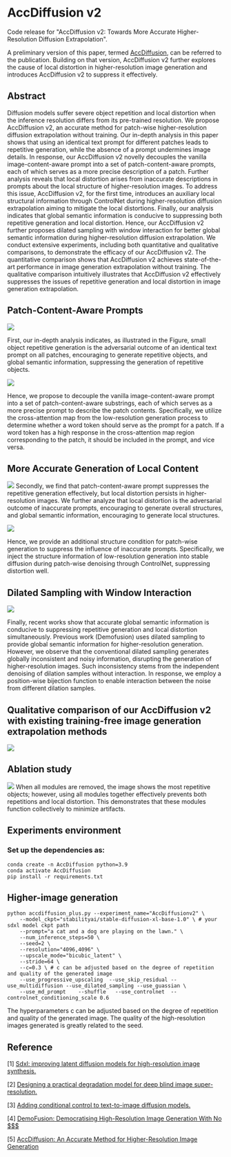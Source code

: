 # AccDiffusion v2
Code release for "AccDiffusion v2: Towards More Accurate
Higher-Resolution Diffusion Extrapolation".

A preliminary version of this paper, termed [AccDiffusion](https://arxiv.org/abs/2407.10738v1), can be referred to the publication. Building on that version, AccDiffusion v2 further explores the cause of local distortion in higher-resolution image generation and introduces AccDiffusion v2 to suppress it effectively.

## Abstract
Diffusion models suffer severe object repetition and local distortion when the inference resolution differs from its pre-trained resolution. We propose AccDiffusion v2, an accurate method for patch-wise higher-resolution diffusion extrapolation without training. Our in-depth analysis in this paper shows that using an identical text prompt for different patches leads to repetitive generation, while the absence of a prompt undermines image details. In response, our AccDiffusion v2 novelly decouples the vanilla image-content-aware prompt into a set of patch-content-aware prompts, each of which serves as a more precise description of a patch. Further analysis reveals that local distortion arises from inaccurate descriptions in prompts about the local structure of higher-resolution images. To address this issue, AccDiffusion v2, for the first time, introduces an auxiliary local structural information through ControlNet during higher-resolution diffusion extrapolation aiming to mitigate the local distortions. Finally, our analysis indicates that global semantic information is conducive to suppressing both repetitive generation and local distortion. Hence, our AccDiffusion v2 further proposes dilated sampling with window interaction for better global semantic information during higher-resolution diffusion extrapolation. We conduct extensive experiments, including both quantitative and qualitative comparisons, to demonstrate the efficacy of our AccDiffusion v2. The quantitative comparison shows that AccDiffusion v2 achieves state-of-the-art performance in image generation extrapolation without training. The qualitative comparison intuitively illustrates that AccDiffusion v2 effectively suppresses the issues of repetitive generation and local distortion in image generation extrapolation.

## Patch-Content-Aware Prompts

![](assets/analyze1.png)

First, our in-depth analysis indicates, as illustrated in the Figure, small object repetitive generation is the adversarial outcome of an identical text prompt on all patches, encouraging to generate repetitive objects, and global semantic information, suppressing the generation of repetitive objects.

![](assets/patch_content_aware_prompt.png)

Hence, we propose to decouple the vanilla image-content-aware prompt into a set of patch-content-aware substrings, each of which serves as a more precise prompt to describe the patch contents. Specifically, we utilize the cross-attention map from the low-resolution generation process to determine whether a word token should serve as the prompt for a patch. If a word token has a high response in the cross-attention map region corresponding to the patch, it should be included in the prompt, and vice versa.

## More Accurate Generation of Local Content
![](assets/analyze2.png)
Secondly, we find that patch-content-aware prompt suppresses the repetitive generation effectively, but local distortion persists in higher-resolution images. 
We further analyze that local distortion is the adversarial outcome of inaccurate prompts, encouraging to generate overall structures, and global semantic information, encouraging to generate local structures.

![](assets/method.png)

Hence, we provide an additional structure condition for patch-wise generation to suppress the influence of inaccurate prompts. Specifically, we inject the structure information of low-resolution generation into stable diffusion during patch-wise denoising through ControlNet, suppressing distortion well. 

## Dilated Sampling with Window Interaction

![](assets/dilated_sampling_with_interaction.png)

Finally, recent works show that accurate global semantic information is conducive to suppressing repetitive generation and local distortion simultaneously. Previous work (Demofusion) uses dilated sampling to provide global semantic information for higher-resolution generation. However, we observe that the conventional dilated sampling generates globally inconsistent and noisy information, disrupting the generation of higher-resolution images.  Such inconsistency stems from the independent denoising of dilation samples without interaction.  In response, we employ a position-wise bijection function to enable interaction between the noise from different dilation samples. 

##   Qualitative comparison of our AccDiffusion v2 with existing training-free image generation extrapolation methods
![](assets/qualitative_comparison.png)


## Ablation study
![](assets/ablation.png)
When all modules are removed, the image shows the most repetitive objects; however, using all modules together effectively prevents both repetitions and local distortion. This demonstrates that these modules function collectively to minimize artifacts.

## Experiments environment
### Set up the dependencies as:
```
conda create -n AccDiffusion python=3.9
conda activate AccDiffusion
pip install -r requirements.txt
```

## Higher-image generation
```
python accdiffusion_plus.py --experiment_name="AccDiffusionv2" \
    --model_ckpt="stabilityai/stable-diffusion-xl-base-1.0" \ # your sdxl model ckpt path
    --prompt="a cat and a dog are playing on the lawn." \
    --num_inference_steps=50 \
    --seed=2 \
    --resolution="4096,4096" \
    --upscale_mode="bicubic_latent" \
    --stride=64 \
    --c=0.3 \ # c can be adjusted based on the degree of repetition and quality of the generated image
    --use_progressive_upscaling  --use_skip_residual --use_multidiffusion --use_dilated_sampling --use_guassian \
    --use_md_prompt    --shuffle   --use_controlnet  --controlnet_conditioning_scale 0.6
``` 
The hyperparameters c can be adjusted based on the degree of repetition and quality of the generated image. The quality of the high-resolution images generated is greatly related to the seed. 


## Reference
[1] [Sdxl: improving latent diffusion models for high-resolution image synthesis.](https://arxiv.org/abs/2307.01952)

[2] [Designing a practical degradation model for deep blind image super-resolution.](https://arxiv.org/abs/2103.14006)

[3] [Adding conditional control to text-to-image diffusion models.](https://arxiv.org/abs/2302.05543)

[4] [DemoFusion: Democratising High-Resolution Image Generation With No $$$](https://arxiv.org/abs/2311.16973)

[5] [AccDiffusion: An Accurate Method for Higher-Resolution Image Generation](https://arxiv.org/abs/2407.10738v1)